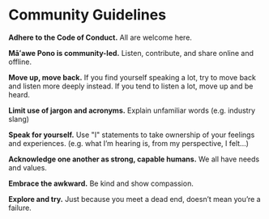 # Community Guidelines

**Adhere to the Code of Conduct.** All are welcome here.

**Māʻawe Pono is community-led.** Listen, contribute, and share online and offline.

**Move up, move back.** If you find yourself speaking a lot, try to move back and listen more deeply instead. If you tend to listen a lot, move up and be heard.

**Limit use of jargon and acronyms.** Explain unfamiliar words (e.g. industry slang)

**Speak for yourself.** Use "I" statements to take ownership of your feelings and experiences. (e.g. what I’m hearing is, from my perspective, I felt...)

**Acknowledge one another as strong, capable humans.** We all have needs and values.

**Embrace the awkward.** Be kind and show compassion.

**Explore and try.** Just because you meet a dead end, doesn’t mean you’re a failure.
